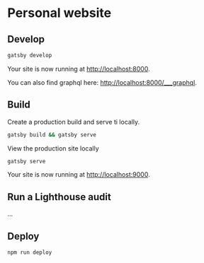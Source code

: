 # Personal website

## Develop

```sh
gatsby develop
```

Your site is now running at <http://localhost:8000>.

You can also find graphql here: <http://localhost:8000/___graphql>.

## Build

Create a production build and serve ti locally.

```sh
gatsby build && gatsby serve
```

View the production site locally

```sh
gatsby serve
```

Your site is now running at <http://localhost:9000>.

## Run a Lighthouse audit

...

## Deploy

```sh
npm run deploy
```
